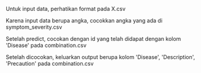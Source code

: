Untuk input data, perhatikan format pada X.csv

Karena input data berupa angka, cocokkan angka yang ada di symptom_severity.csv

Setelah predict, cocokan dengan id yang telah didapat dengan kolom 'Disease' pada combination.csv

Setelah dicocokan, keluarkan output berupa kolom 'Disease', 'Description', 'Precaution' pada combination.csv

